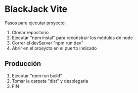 # BlackJack Vite

Pasos para ejecutar proyecto:

1. Clonar repositorio
2. Ejecutar "npm instal" para reconstruir los módulos de node
3. Correr el devServer "npm run dev"
4. Abrir en el proeycto en el puerto indicado


## Producción

1. Ejecutar "npm run build"
2. Tomar la carpeta "dist" y desplegarla 
3. FIN